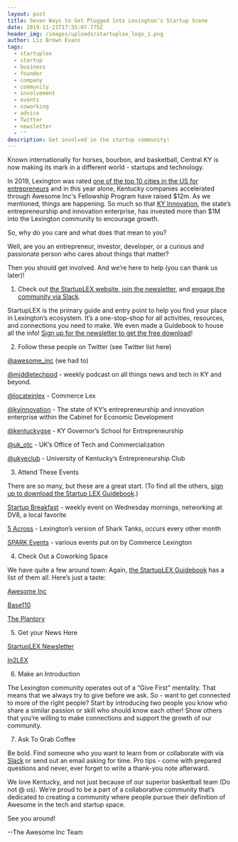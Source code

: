 ```yaml
---
layout: post
title: Seven Ways to Get Plugged Into Lexington’s Startup Scene
date: 2019-11-21T17:35:07.775Z
header_img: /images/uploads/startuplex_logo_1.png
author: Liz Brown Evans
tags:
  - startuplex
  - startup
  - business
  - founder
  - company
  - community
  - involvement
  - events
  - coworking
  - advice
  - Twitter
  - newsletter
  - ''
description: Get involved in the startup community!
---
```

Known internationally for horses, bourbon, and basketball, Central KY is now making its mark in a different world - startups and technology.

In 2019, Lexington was rated [one of the top 10 cities in the US for entrepreneurs](https://www.thepennyhoarder.com/make-money/start-a-business/best-cities-for-entrepreneurs/) and in this year alone, Kentucky companies accelerated through Awesome Inc's Fellowship Program have raised $12m. As we mentioned, things are happening. So much so that [KY Innovation](https://www.kyinnovation.com/), the state’s entrepreneurship and innovation enterprise, has invested more than $1M into the Lexington community to encourage growth. 

So, why do you care and what does that mean to you?

Well, are you an entrepreneur, investor, developer, or a curious and passionate person who cares about things that matter?

Then you should get involved. And we’re here to help (you can thank us later)!



1. Check out [the StartupLEX website](https://www.startuplexington.org/),[ join the newsletter](https://docs.google.com/forms/d/e/1FAIpQLSfVxL2S11MxT1j7eXyopQN5uOzwurPj1x3mnUb8W3hVbtXl5A/viewform), and [engage the community via Slack](https://join.slack.com/t/startuplexington/shared_invite/enQtNjA2MDk2MjQ0ODM5LTI2Y2YxNmM0MjE1YjQ5ZWQ1NjI4MDRjZmI2ODM3Nzc0YmU1NDI2ZmZlNjQ0MTE1ZTQ0NTIwMzZkZWFkYjU5ODA).

StartupLEX is the primary guide and entry point to help you find your place in Lexington’s ecosystem. It’s a one-stop-shop for all activities, resources, and connections you need to make. We even made a Guidebook to house all the info! [Sign up for the newsletter to get the free download](https://docs.google.com/forms/d/e/1FAIpQLSfVxL2S11MxT1j7eXyopQN5uOzwurPj1x3mnUb8W3hVbtXl5A/viewform)!



2. Follow these people on Twitter (see Twitter list here)

[@awesome_inc](https://twitter.com/awesome_inc) (we had to)

[@middletechpod](https://twitter.com/middletechpod) - weekly podcast on all things news and tech in KY and beyond.

[@locateinlex](https://twitter.com/LocateinLex) - Commerce Lex

[@kyinnovation](https://twitter.com/kyinnovation) - The state of KY’s entrepreneurship and innovation enterprise within the Cabinet for Economic Development

[@kentuckygse](https://twitter.com/kentuckygse) - KY Governor’s School for Entrepreneurship

[@uk_otc](https://twitter.com/uk_otc) - UK’s Office of Tech and Commercialization

[@ukyeclub](https://twitter.com/ukyeclub) - University of Kentucky’s Entrepreneurship Club



3. Attend These Events

There are so many, but these are a great start. (To find all the others, [sign up to download the Startup LEX Guidebook](https://docs.google.com/forms/d/e/1FAIpQLSfVxL2S11MxT1j7eXyopQN5uOzwurPj1x3mnUb8W3hVbtXl5A/viewform).)

[Startup Breakfast](https://www.meetup.com/Startup-Breakfast/) - weekly event on Wednesday mornings, networking at DV8, a local favorite

[5 Across](https://www.awesomeinc.org/idea) - Lexington’s version of Shark Tanks, occurs every other month

[SPARK Events](http://locateinlexington.com/LOCAL-BUSINESS-SERVICES/SPARK.aspx) - various events put on by Commerce Lexington



4. Check Out a Coworking Space 

We have quite a few around town: Again, [the StartupLEX Guidebook](https://docs.google.com/forms/d/e/1FAIpQLSfVxL2S11MxT1j7eXyopQN5uOzwurPj1x3mnUb8W3hVbtXl5A/viewform) has a list of them all. Here’s just a taste:

[Awesome Inc](https://www.awesomeinc.org/workspace#become-a-member)

[Base110](https://www.base110.com/coworking-memberships)

[The Plantory](https://www.plantory.org/)



5. Get your News Here

[StartupLEX Newsletter](https://docs.google.com/forms/d/e/1FAIpQLSfVxL2S11MxT1j7eXyopQN5uOzwurPj1x3mnUb8W3hVbtXl5A/viewform)

[In2LEX](RKaffenberger@commercelexington.com)



6. Make an Introduction

The Lexington community operates out of a “Give First” mentality. That means that we always try to give before we ask. So - want to get connected to more of the right people? Start by introducing two people you know who share a similar passion or skill who should know each other! Show others that you’re willing to make connections and support the growth of our community.



7. Ask To Grab Coffee

Be bold. Find someone who you want to learn from or collaborate with via [Slack](https://join.slack.com/t/startuplexington/shared_invite/enQtNjA2MDk2MjQ0ODM5LTI2Y2YxNmM0MjE1YjQ5ZWQ1NjI4MDRjZmI2ODM3Nzc0YmU1NDI2ZmZlNjQ0MTE1ZTQ0NTIwMzZkZWFkYjU5ODA) or send out an email asking for time. Pro tips - come with prepared questions and never, ever forget to write a thank-you note afterward.

We love Kentucky, and not just because of our superior basketball team (Do not @ us). We’re proud to be a part of a collaborative community that’s dedicated to creating a community where people pursue their definition of Awesome in the tech and startup space.

See you around!

\--The Awesome Inc Team
